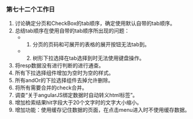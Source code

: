 ### 第七十二个工作日
1. 讨论确定分页和CheckBox的tab顺序，确定使用默认自带的tab顺序。
2. 总结tab顺序在使用自带的tab顺序所出现的问题：
    - 1. 分页的页码和可展开的表格的展开按钮无法tab到。
    - 2. 树形下拉选择在tab选择到时无法使用键盘操作。
3. 将resp数据没有进行判断的进行通查。
4. 所有下拉选择组件增加为空时为空的样式。
5. 所有andOr的下拉选择组件去掉允许删除。
6. 将所有需要合并的check合并。
7. 调查“关于angularJS绑定数据时自动转义html标签”。
8. 增加检索结果hit字段大于20个文字时的文字大小缩小。
9. 增加功能：使用缓存记住数据的页面，在点击menu进入时不使用缓存数据。